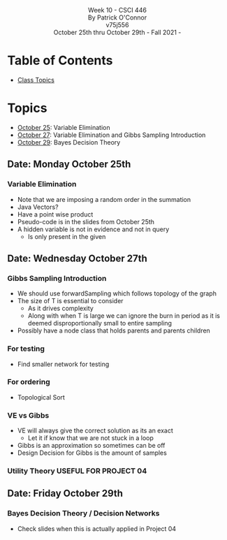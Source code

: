 <p align="center">
    Week 10 - CSCI 446 <br/>
    By Patrick O'Connor <br/>
    v75j556 <br/>
    October 25th thru October 29th - Fall 2021 - <br/>
</p>

# Table of Contents
- [ Class Topics](#topics)

<a name="topics"></a>

# Topics

- [October 25](#oct25): Variable Elimination
- [October 27](#oct27): Variable Elimination and Gibbs Sampling Introduction
- [October 29](#oct29): Bayes Decision Theory

## Date: Monday October 25th <a name="oct25"></a>

### Variable Elimination

- Note that we are imposing a random order in the summation
- Java Vectors?
- Have a point wise product
- Pseudo-code is in the slides from October 25th
- A hidden variable is not in evidence and not in query
  - Is only present in the given

## Date: Wednesday October 27th <a name="oct27"></a>

### Gibbs Sampling Introduction

- We should use forwardSampling which follows topology of the graph
- The size of T is essential to consider
  - As it drives complexity
  - Along with when T is large we can ignore the burn in period as it is deemed disproportionally small to entire sampling
- Possibly have a node class that holds parents and parents children

### For testing

- Find smaller network for testing

### For ordering

- Topological Sort

### VE vs Gibbs

- VE will always give the correct solution as its an exact
  - Let it if know that we are not stuck in a loop
- Gibbs is an approximation so sometimes can be off
- Design Decision for Gibbs is the amount of samples

### Utility Theory USEFUL FOR PROJECT 04

## Date: Friday October 29th <a name="oct29"></a>

### Bayes Decision Theory / Decision Networks

- Check slides when this is actually applied in Project 04
